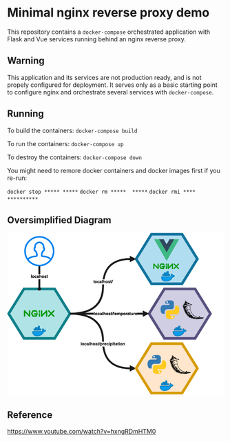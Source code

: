 # Minimal nginx reverse proxy demo

This repository contains a `docker-compose` orchestrated application with Flask and Vue services running behind an nginx reverse proxy.

## Warning

This application and its services are not production ready, and is not propely configured for deployment. It serves only as a basic starting point to configure nginx and orchestrate several services with `docker-compose`.

## Running

To build the containers:
`docker-compose build`

To run the containers:
`docker-compose up`

To destroy the containers:
`docker-compose down`

You might need to remore docker containers and docker images first if you re-run:

`docker stop ***** *****`
`docker rm *****  *****`
`docker rmi ****  **********`

## Oversimplified Diagram
<img src="reverse proxy.png"/>


## Reference
https://www.youtube.com/watch?v=hxngRDmHTM0

